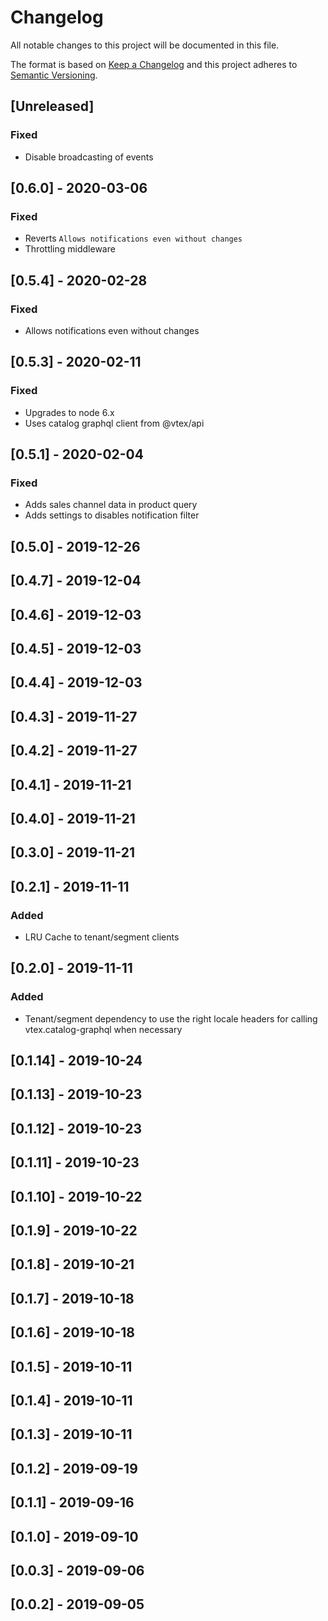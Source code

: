 # Changelog

All notable changes to this project will be documented in this file.

The format is based on [Keep a Changelog](http://keepachangelog.com/en/1.0.0/)
and this project adheres to [Semantic Versioning](http://semver.org/spec/v2.0.0.html).

## [Unreleased]
### Fixed
- Disable broadcasting of events

## [0.6.0] - 2020-03-06
### Fixed
- Reverts `Allows notifications even without changes`
- Throttling middleware

## [0.5.4] - 2020-02-28
### Fixed
- Allows notifications even without changes

## [0.5.3] - 2020-02-11
### Fixed 
- Upgrades to node 6.x
- Uses catalog graphql client from @vtex/api

## [0.5.1] - 2020-02-04
### Fixed
- Adds sales channel data in product query
- Adds settings to disables notification filter

## [0.5.0] - 2019-12-26

## [0.4.7] - 2019-12-04

## [0.4.6] - 2019-12-03

## [0.4.5] - 2019-12-03

## [0.4.4] - 2019-12-03

## [0.4.3] - 2019-11-27

## [0.4.2] - 2019-11-27

## [0.4.1] - 2019-11-21

## [0.4.0] - 2019-11-21

## [0.3.0] - 2019-11-21

## [0.2.1] - 2019-11-11
### Added
- LRU Cache to tenant/segment clients

## [0.2.0] - 2019-11-11
### Added
- Tenant/segment dependency to use the right locale headers for calling vtex.catalog-graphql when necessary

## [0.1.14] - 2019-10-24

## [0.1.13] - 2019-10-23

## [0.1.12] - 2019-10-23

## [0.1.11] - 2019-10-23

## [0.1.10] - 2019-10-22

## [0.1.9] - 2019-10-22

## [0.1.8] - 2019-10-21

## [0.1.7] - 2019-10-18

## [0.1.6] - 2019-10-18

## [0.1.5] - 2019-10-11

## [0.1.4] - 2019-10-11

## [0.1.3] - 2019-10-11

## [0.1.2] - 2019-09-19

## [0.1.1] - 2019-09-16

## [0.1.0] - 2019-09-10

## [0.0.3] - 2019-09-06

## [0.0.2] - 2019-09-05
